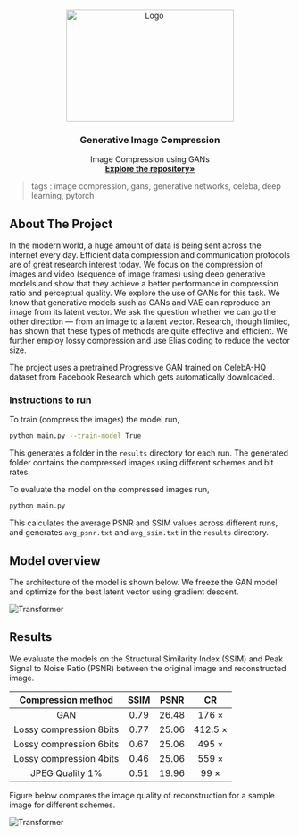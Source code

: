 

<!-- PROJECT LOGO -->
<br />

<p align="center">
  <a href="https://github.com/Amg9794/Image-compression-using-GAN">
    <img src="docs/readme/gan.png" alt="Logo" width="300" height="200">
  </a>
  <h3 align="center">Generative Image Compression</h3>
  <p align="center">
    Image Compression using GANs
    <br />
    <a href=https://github.com/Amg9794/Image-compression-using-GAN><strong>Explore the repository»</strong></a>
  </p>

</p>

> tags : image compression, gans, generative networks, celeba, deep learning, pytorch 



<!-- ABOUT THE PROJECT -->

## About The Project

In the modern world, a huge amount of data is being sent across the internet every day. Efficient data compression and communication protocols are of great research interest today. We focus on the compression of images and video (sequence of image frames) using deep generative models and show
that they achieve a better performance in compression ratio and perceptual quality. We explore the use of GANs for this task. We know that generative models such as GANs and VAE can reproduce an image from its latent vector. We ask the question whether we can go the other direction — from an image to a latent vector. Research, though limited, has shown that these types of methods are quite effective and efficient. We further employ lossy compression and use Elias coding to reduce the vector size.


The project uses a pretrained Progressive GAN trained on CelebA-HQ dataset from Facebook Research which gets automatically downloaded. 

### Instructions to run

To train (compress the images) the model run,

```sh
python main.py --train-model True
```

This generates a folder in the `results` directory for each run. The generated folder contains the compressed images using different schemes and bit rates.

To evaluate the model on the compressed images run,

```sh
python main.py 
```

This calculates the average PSNR and SSIM values across different runs, and generates `avg_psnr.txt` and `avg_ssim.txt` in the `results` directory.



## Model overview

The architecture of the model is shown below. We freeze the GAN model and optimize for the best latent vector using gradient descent.

![Transformer](./docs/readme/model.jpg)



<!-- RESULTS -->

## Results

We evaluate the models on the Structural Similarity Index (SSIM) and Peak Signal to Noise Ratio (PSNR) between the original image and reconstructed image.

| Compression method | SSIM | PSNR | CR |
| :------------------------------------------: | :-----------------: | :------------------------------------------: | :------------------------------------------: |
| GAN        | 0.79 | 26.48 | 176 × |
| Lossy compression 8bits | 0.77 | 25.06 | 412.5 × |
| Lossy compression 6bits | 0.67 | 25.06 |  495 ×  |
| Lossy compression 4bits | 0.46 | 25.06 |  559 ×  |
|     JPEG Quality 1%     | 0.51 | 19.96 | 99 × |

Figure below compares the image quality of reconstruction for a sample image for different schemes.

![Transformer](./docs/readme/results.jpg)








